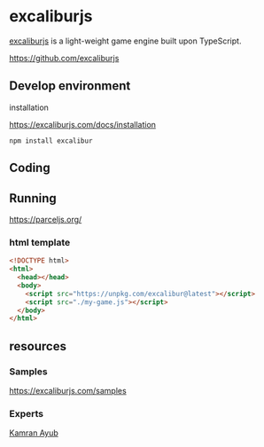 # excaliburjs

[excaliburjs](https://excaliburjs.com/) is a light-weight game engine built upon TypeScript.

<https://github.com/excaliburjs>

## Develop environment

installation

<https://excaliburjs.com/docs/installation>

`npm install excalibur`

## Coding

## Running

<https://parceljs.org/>

### html template

```html
<!DOCTYPE html>
<html>
  <head></head>
  <body>
    <script src="https://unpkg.com/excalibur@latest"></script>
    <script src="./my-game.js"></script>
  </body>
</html>
```

## resources

### Samples

<https://excaliburjs.com/samples>

### Experts

[Kamran Ayub](https://kamranicus.com/)
